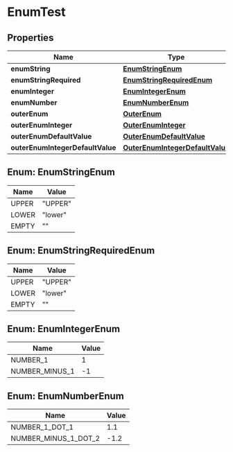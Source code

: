 

# EnumTest

## Properties

Name | Type | Description | Notes
------------ | ------------- | ------------- | -------------
**enumString** | [**EnumStringEnum**](#EnumStringEnum) |  |  [optional]
**enumStringRequired** | [**EnumStringRequiredEnum**](#EnumStringRequiredEnum) |  | 
**enumInteger** | [**EnumIntegerEnum**](#EnumIntegerEnum) |  |  [optional]
**enumNumber** | [**EnumNumberEnum**](#EnumNumberEnum) |  |  [optional]
**outerEnum** | [**OuterEnum**](OuterEnum.md) |  |  [optional]
**outerEnumInteger** | [**OuterEnumInteger**](OuterEnumInteger.md) |  |  [optional]
**outerEnumDefaultValue** | [**OuterEnumDefaultValue**](OuterEnumDefaultValue.md) |  |  [optional]
**outerEnumIntegerDefaultValue** | [**OuterEnumIntegerDefaultValue**](OuterEnumIntegerDefaultValue.md) |  |  [optional]



## Enum: EnumStringEnum

Name | Value
---- | -----
UPPER | "UPPER"
LOWER | "lower"
EMPTY | ""



## Enum: EnumStringRequiredEnum

Name | Value
---- | -----
UPPER | "UPPER"
LOWER | "lower"
EMPTY | ""



## Enum: EnumIntegerEnum

Name | Value
---- | -----
NUMBER_1 | 1
NUMBER_MINUS_1 | -1



## Enum: EnumNumberEnum

Name | Value
---- | -----
NUMBER_1_DOT_1 | 1.1
NUMBER_MINUS_1_DOT_2 | -1.2




